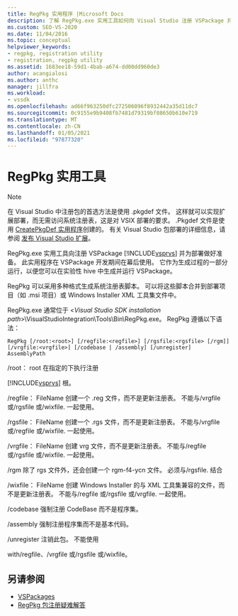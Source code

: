 ```yaml
---
title: RegPkg 实用程序 |Microsoft Docs
description: 了解 RegPkg.exe 实用工具如何向 Visual Studio 注册 VSPackage 并为部署做好准备。
ms.custom: SEO-VS-2020
ms.date: 11/04/2016
ms.topic: conceptual
helpviewer_keywords:
- regpkg, registration utility
- registration, regpkg utility
ms.assetid: 1683ee18-59d1-4bab-a674-dd00dd960de3
author: acangialosi
ms.author: anthc
manager: jillfra
ms.workload:
- vssdk
ms.openlocfilehash: ad66f963250dfc272506096f8932442a35d11dc7
ms.sourcegitcommit: 0c9155e9b9408fb7481d79319bf08650b610e719
ms.translationtype: MT
ms.contentlocale: zh-CN
ms.lasthandoff: 01/05/2021
ms.locfileid: "97877320"
---
```

# <a name="regpkg-utility"></a>RegPkg 实用工具
> [!NOTE]
> 在 Visual Studio 中注册包的首选方法是使用 .pkgdef 文件。 这样就可以实现扩展部署，而无需访问系统注册表，这是对 VSIX 部署的要求。 .Pkgdef 文件是使用 [CreatePkgDef 实用程序](../../extensibility/internals/createpkgdef-utility.md)创建的。 有关 Visual Studio 包部署的详细信息，请参阅 [发布 Visual Studio 扩展](../../extensibility/shipping-visual-studio-extensions.md)。

 RegPkg.exe 实用工具向注册 VSPackage [!INCLUDE[vsprvs](../../code-quality/includes/vsprvs_md.md)] 并为部署做好准备。 此实用程序在 VSPackage 开发期间在幕后使用。 它作为生成过程的一部分运行，以便您可以在实验性 hive 中生成并运行 VSPackage。

 RegPkg 可以采用多种格式生成系统注册表脚本。 可以将这些脚本合并到部署项目（如 .msi 项目）或 Windows Installer XML 工具集文件中。

 RegPkg.exe 通常位于 \<*Visual Studio SDK installation path*>\VisualStudioIntegration\Tools\Bin\RegPkg.exe。 RegPkg 遵循以下语法：

```
RegPkg [/root:<root>] [/regfile:<regfile>] [/rgsfile:<rgsfile> [/rgm]] [/vrgfile:<vrgfile>] [/codebase | /assembly] [/unregister] AssemblyPath
```

 /root： root 在指定的下执行注册

 [!INCLUDE[vsprvs](../../code-quality/includes/vsprvs_md.md)] 根。

 /regfile： FileName 创建一个 .reg 文件，而不是更新注册表。  不能与/vrgfile 或/rgsfile 或/wixfile. 一起使用。

 /rgsfile： FileName 创建一个 .rgs 文件，而不是更新注册表。  不能与/vrgfile 或/regfile 或/wixfile. 一起使用。

 /vrgfile： FileName 创建 vrg 文件，而不是更新注册表。  不能与/regfile 或/rgsfile 或/wixfile. 一起使用。

 /rgm 除了 rgs 文件外，还会创建一个 rgm-f4-ycn 文件。  必须与/rgsfile. 结合

 /wixfile： FileName 创建 Windows Installer 的与 XML 工具集兼容的文件，而不是更新注册表。  不能与/regfile 或/rgsfile 或/vrgfile. 一起使用。

 /codebase 强制注册 CodeBase 而不是程序集。

 /assembly 强制注册程序集而不是基本代码。

 /unregister 注销此包。  不能使用

 with/regfile、/vrgfile 或/rgsfile 或/wixfile。

## <a name="see-also"></a>另请参阅
- [VSPackages](../../extensibility/internals/vspackages.md)
- [RegPkg 包注册疑难解答](../../extensibility/internals/troubleshooting-regpkg-package-registration.md)
